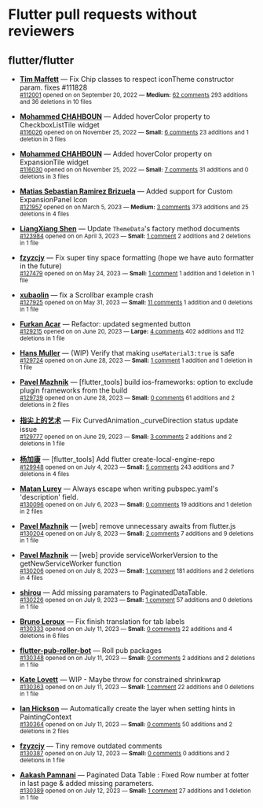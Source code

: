 # Flutter pull requests without reviewers

## flutter/flutter

* **[Tim Maffett](https://github.com/timmaffett)** &mdash; Fix Chip classes to respect iconTheme constructor param. fixes #111828<br />
    <sub>[#112001](https://github.com/flutter/flutter/pull/112001) opened on on September 20, 2022 &mdash; **Medium:** [62 comments](https://github.com/flutter/flutter/pull/112001) 293 additions and 36 deletions in 10 files</sub><br />

* **[Mohammed  CHAHBOUN](https://github.com/M97Chahboun)** &mdash; Added hoverColor property to CheckboxListTile widget<br />
    <sub>[#116026](https://github.com/flutter/flutter/pull/116026) opened on on November 25, 2022 &mdash; **Small:** [6 comments](https://github.com/flutter/flutter/pull/116026) 23 additions and 1 deletion in 3 files</sub><br />

* **[Mohammed  CHAHBOUN](https://github.com/M97Chahboun)** &mdash; Added hoverColor property on ExpansionTile widget<br />
    <sub>[#116030](https://github.com/flutter/flutter/pull/116030) opened on on November 25, 2022 &mdash; **Small:** [7 comments](https://github.com/flutter/flutter/pull/116030) 31 additions and 0 deletions in 3 files</sub><br />

* **[Matias Sebastian Ramirez Brizuela](https://github.com/ramirezsebas)** &mdash; Added support for Custom ExpansionPanel Icon<br />
    <sub>[#121957](https://github.com/flutter/flutter/pull/121957) opened on on March 5, 2023 &mdash; **Medium:** [3 comments](https://github.com/flutter/flutter/pull/121957) 373 additions and 25 deletions in 4 files</sub><br />

* **[LiangXiang Shen](https://github.com/kj415j45)** &mdash; Update `ThemeData`'s factory method documents<br />
    <sub>[#123984](https://github.com/flutter/flutter/pull/123984) opened on on April 3, 2023 &mdash; **Small:** [1 comment](https://github.com/flutter/flutter/pull/123984) 2 additions and 2 deletions in 1 file</sub><br />

* **[fzyzcjy](https://github.com/fzyzcjy)** &mdash; Fix super tiny space formatting (hope we have auto formatter in the future)<br />
    <sub>[#127479](https://github.com/flutter/flutter/pull/127479) opened on on May 24, 2023 &mdash; **Small:** [1 comment](https://github.com/flutter/flutter/pull/127479) 1 addition and 1 deletion in 1 file</sub><br />

* **[xubaolin](https://github.com/xu-baolin)** &mdash; fix a Scrollbar example crash<br />
    <sub>[#127925](https://github.com/flutter/flutter/pull/127925) opened on on May 31, 2023 &mdash; **Small:** [11 comments](https://github.com/flutter/flutter/pull/127925) 1 addition and 0 deletions in 1 file</sub><br />

* **[Furkan Acar](https://github.com/AcarFurkan)** &mdash; Refactor: updated segmented button<br />
    <sub>[#129215](https://github.com/flutter/flutter/pull/129215) opened on on June 20, 2023 &mdash; **Large:** [4 comments](https://github.com/flutter/flutter/pull/129215) 402 additions and 112 deletions in 1 file</sub><br />

* **[Hans Muller](https://github.com/HansMuller)** &mdash; (WIP) Verify that making `useMaterial3:true` is safe<br />
    <sub>[#129724](https://github.com/flutter/flutter/pull/129724) opened on on June 28, 2023 &mdash; **Small:** [1 comment](https://github.com/flutter/flutter/pull/129724) 1 addition and 1 deletion in 1 file</sub><br />

* **[Pavel Mazhnik](https://github.com/p-mazhnik)** &mdash; [flutter_tools] build ios-frameworks: option to exclude plugin frameworks from the build<br />
    <sub>[#129739](https://github.com/flutter/flutter/pull/129739) opened on on June 28, 2023 &mdash; **Small:** [0 comments](https://github.com/flutter/flutter/pull/129739) 61 additions and 2 deletions in 2 files</sub><br />

* **[指尖上的艺术](https://github.com/fingerart)** &mdash; Fix CurvedAnimation._curveDirection status update issue<br />
    <sub>[#129777](https://github.com/flutter/flutter/pull/129777) opened on on June 29, 2023 &mdash; **Small:** [3 comments](https://github.com/flutter/flutter/pull/129777) 2 additions and 2 deletions in 1 file</sub><br />

* **[杨加康](https://github.com/MeandNi)** &mdash; [flutter_tools] Add flutter create-local-engine-repo<br />
    <sub>[#129948](https://github.com/flutter/flutter/pull/129948) opened on on July 4, 2023 &mdash; **Small:** [5 comments](https://github.com/flutter/flutter/pull/129948) 243 additions and 7 deletions in 4 files</sub><br />

* **[Matan Lurey](https://github.com/matanlurey)** &mdash; Always escape when writing pubspec.yaml's 'description' field.<br />
    <sub>[#130096](https://github.com/flutter/flutter/pull/130096) opened on on July 6, 2023 &mdash; **Small:** [0 comments](https://github.com/flutter/flutter/pull/130096) 19 additions and 1 deletion in 2 files</sub><br />

* **[Pavel Mazhnik](https://github.com/p-mazhnik)** &mdash; [web] remove unnecessary awaits from flutter.js<br />
    <sub>[#130204](https://github.com/flutter/flutter/pull/130204) opened on on July 8, 2023 &mdash; **Small:** [2 comments](https://github.com/flutter/flutter/pull/130204) 7 additions and 9 deletions in 1 file</sub><br />

* **[Pavel Mazhnik](https://github.com/p-mazhnik)** &mdash; [web] provide serviceWorkerVersion to the getNewServiceWorker function<br />
    <sub>[#130206](https://github.com/flutter/flutter/pull/130206) opened on on July 8, 2023 &mdash; **Small:** [1 comment](https://github.com/flutter/flutter/pull/130206) 181 additions and 2 deletions in 4 files</sub><br />

* **[shirou](https://github.com/shirou)** &mdash; Add missing paramaters to PaginatedDataTable.<br />
    <sub>[#130226](https://github.com/flutter/flutter/pull/130226) opened on on July 9, 2023 &mdash; **Small:** [1 comment](https://github.com/flutter/flutter/pull/130226) 57 additions and 0 deletions in 1 file</sub><br />

* **[Bruno Leroux](https://github.com/bleroux)** &mdash; Fix finish translation for tab labels<br />
    <sub>[#130333](https://github.com/flutter/flutter/pull/130333) opened on on July 11, 2023 &mdash; **Small:** [0 comments](https://github.com/flutter/flutter/pull/130333) 22 additions and 4 deletions in 6 files</sub><br />

* **[flutter-pub-roller-bot](https://github.com/flutter-pub-roller-bot)** &mdash; Roll pub packages<br />
    <sub>[#130348](https://github.com/flutter/flutter/pull/130348) opened on on July 11, 2023 &mdash; **Small:** [0 comments](https://github.com/flutter/flutter/pull/130348) 2 additions and 2 deletions in 1 file</sub><br />

* **[Kate Lovett](https://github.com/Piinks)** &mdash; WIP - Maybe throw for constrained shrinkwrap<br />
    <sub>[#130363](https://github.com/flutter/flutter/pull/130363) opened on on July 11, 2023 &mdash; **Small:** [1 comment](https://github.com/flutter/flutter/pull/130363) 22 additions and 0 deletions in 1 file</sub><br />

* **[Ian Hickson](https://github.com/Hixie)** &mdash; Automatically create the layer when setting hints in PaintingContext<br />
    <sub>[#130364](https://github.com/flutter/flutter/pull/130364) opened on on July 11, 2023 &mdash; **Small:** [0 comments](https://github.com/flutter/flutter/pull/130364) 50 additions and 2 deletions in 2 files</sub><br />

* **[fzyzcjy](https://github.com/fzyzcjy)** &mdash; Tiny remove outdated comments<br />
    <sub>[#130387](https://github.com/flutter/flutter/pull/130387) opened on on July 12, 2023 &mdash; **Small:** [0 comments](https://github.com/flutter/flutter/pull/130387) 0 additions and 2 deletions in 1 file</sub><br />

* **[Aakash Pamnani](https://github.com/aakash-pamnani)** &mdash; Paginated Data Table : Fixed Row number at fotter in last page & added missing parameters.<br />
    <sub>[#130389](https://github.com/flutter/flutter/pull/130389) opened on on July 12, 2023 &mdash; **Small:** [1 comment](https://github.com/flutter/flutter/pull/130389) 27 additions and 1 deletion in 1 file</sub><br />

